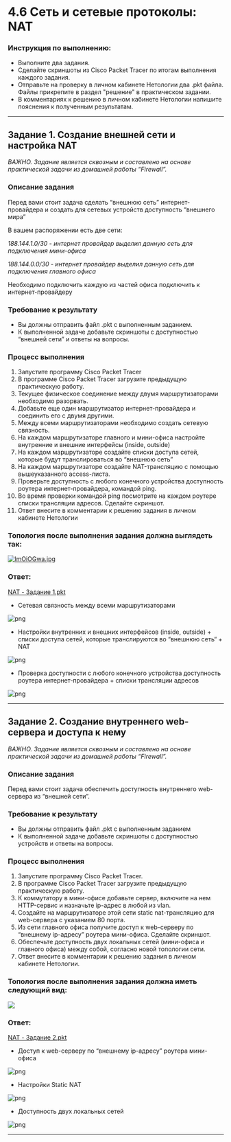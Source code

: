 # 4.6 Сеть и сетевые протоколы: NAT
 
### Инструкция по выполнению: 
- Выполните два задания.
- Сделайте скриншоты из Cisco Packet Tracer по итогам выполнения каждого задания.
- Отправьте на проверку в личном кабинете Нетологии два .pkt файла. Файлы прикрепите в раздел "решение" в практическом задании.
- В комментариях к решению в личном кабинете Нетологии напишите пояснения к полученным результатам.

---

## Задание 1. Создание внешней сети и настройка NAT

*ВАЖНО. Задание является сквозным и составлено на основе практической задачи из домашней работы “Firewall”.* 

### Описание задания
Перед вами стоит задача сделать “внешнюю сеть” интернет-провайдера и создать для сетевых устройств доступность “внешнего мира”

В вашем распоряжении есть две сети:

*188.144.1.0/30 - интернет провайдер выделил данную сеть для подключения мини-офиса*

*188.144.0.0/30 - интернет провайдер выделил данную сеть для подключения  главного офиса* 

Необходимо подключить каждую из частей офиса подключить к интернет-провайдеру

### Требование к результату
- Вы должны отправить файл .pkt с выполненным заданием. 
- К выполненной задаче добавьте скриншоты с доступностью “внешней сети” и ответы на вопросы.

### Процесс выполнения
1. Запустите программу Cisco Packet Tracer
2. В программе Cisco Packet Tracer загрузите предыдущую практическую работу.
3. Текущее физическое соединение между двумя маршрутизаторами необходимо разорвать.
4. Добавьте еще один маршрутизатор интернет-провайдера и соединить его с двумя другими.
5. Между всеми маршрутизаторами необходимо создать сетевую связность.
6. На каждом маршрутизаторе главного и мини-офиса настройте внутренние и внешние интерфейсы (inside, outside)
7. На каждом маршрутизаторе создайте списки доступа сетей, которые будут транслироваться во “внешнюю сеть”
8. На каждом маршрутизаторе создайте NAT-трансляцию с помощью вышеуказанного access-листа.
9. Проверьте доступность с любого конечного устройства доступность роутера интернет-провайдера, командой ping.
10. Во время проверки командой ping посмотрите на каждом роутере списки трансляции адресов. Сделайте скриншот.
11. Ответ внесите в комментарии к решению задания в личном кабинете Нетологии

### Топология после выполнения задания должна выглядеть так:

[![lmOiOGwa.jpg](https://i.postimg.cc/YqNFS36Q/lmOiOGwa.jpg)](https://postimg.cc/BX6bY2wv)

### Ответ:

[NAT - Задание 1.pkt](https://github.com/tverdyakov/portfolio-tverdyakov/blob/main/Experience%2C%20skills%20and%20abilities/Netology/04.%20Сеть%2C%20сетевые%20протоколы/06.%20NAT/screenshots-and-files/NAT%20-%20Задание%201.pkt)

- Cетевая связность между всеми маршрутизаторами

![png](https://github.com/tverdyakov/portfolio-tverdyakov/blob/main/Experience%2C%20skills%20and%20abilities/Netology/04.%20Сеть%2C%20сетевые%20протоколы/06.%20NAT/screenshots-and-files/01.1.png)

- Настройки внутренних и внешних интерфейсов (inside, outside) +  списки доступа сетей, которые транслируются во “внешнюю сеть“ + NAT

![png](https://github.com/tverdyakov/portfolio-tverdyakov/blob/main/Experience%2C%20skills%20and%20abilities/Netology/04.%20Сеть%2C%20сетевые%20протоколы/06.%20NAT/screenshots-and-files/01.2.png)

- Проверка доступности с любого конечного устройства доступность роутера интернет-провайдера + списки трансляции адресов

![png](https://github.com/tverdyakov/portfolio-tverdyakov/blob/main/Experience%2C%20skills%20and%20abilities/Netology/04.%20Сеть%2C%20сетевые%20протоколы/06.%20NAT/screenshots-and-files/01.3.png)

--- 
 
## Задание 2. Создание внутреннего web-сервера и доступа к нему 

*ВАЖНО. Задание является сквозным и составлено на основе практической задачи из домашней работы “Firewall”.* 

### Описание задания
Перед вами стоит задача обеспечить доступность внутреннего web-сервера из “внешней сети”. 

### Требование к результату
- Вы должны отправить файл .pkt с выполненным заданием
- К выполненной задаче добавьте скриншоты с доступностью устройств и ответы на вопросы.

### Процесс выполнения
1. Запустите программу Cisco Packet Tracer.
2. В программе Cisco Packet Tracer загрузите предыдущую практическую работу.
3. К коммутатору в мини-офисе добавьте сервер, включите на нем HTTP-сервис и назначьте ip-адрес в любой из vlan.
4. Создайте на маршрутизаторе этой сети static nat-трансляцию для web-сервера с указанием 80 порта.
5. Из сети главного офиса получите доступ к web-серверу по “внешнему ip-адресу” роутера мини-офиса. Сделайте скриншот.
6. Обеспечьте доступность двух локальных сетей (мини-офиса и главного офиса) между собой, согласно новой топологии сети.
7. Ответ внесите в комментарии к решению задания в личном кабинете Нетологии.

### Топология после выполнения задания должна иметь следующий вид:
[![](https://i.postimg.cc/rsrP4bVV/vFjoGmMV.jpg)](https://postimg.cc/sG3mdTGq)

### Ответ:

[NAT - Задание 2.pkt](https://github.com/tverdyakov/portfolio-tverdyakov/blob/main/Experience%2C%20skills%20and%20abilities/Netology/04.%20Сеть%2C%20сетевые%20протоколы/06.%20NAT/screenshots-and-files/NAT%20-%20Задание%202.pkt)

- Доступ к web-серверу по “внешнему ip-адресу” роутера мини-офиса

![png](https://github.com/tverdyakov/portfolio-tverdyakov/blob/main/Experience%2C%20skills%20and%20abilities/Netology/04.%20Сеть%2C%20сетевые%20протоколы/06.%20NAT/screenshots-and-files/02.1.png)

- Настройки Static NAT

![png](https://github.com/tverdyakov/portfolio-tverdyakov/blob/main/Experience%2C%20skills%20and%20abilities/Netology/04.%20Сеть%2C%20сетевые%20протоколы/06.%20NAT/screenshots-and-files/02.2.png)

- Доступность двух локальных сетей

![png](https://github.com/tverdyakov/portfolio-tverdyakov/blob/main/Experience%2C%20skills%20and%20abilities/Netology/04.%20Сеть%2C%20сетевые%20протоколы/06.%20NAT/screenshots-and-files/02.3.png)

---

